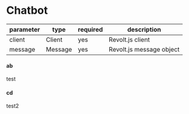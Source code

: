 # Chatbot

| parameter | type | required | description |
|-----------|------|----------|-------------|
| client | Client | yes | Revolt.js client |
| message | Message | yes | Revolt.js message object |

<!-- tabs:start -->
#### ab

test

#### cd

test2

<!-- tabs:end -->